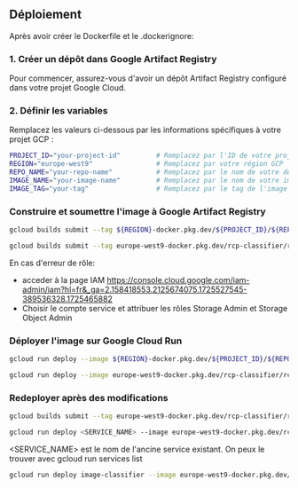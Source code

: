 ## Déploiement
Après avoir créer le Dockerfile et le .dockerignore:
### 1. Créer un dépôt dans Google Artifact Registry

Pour commencer, assurez-vous d'avoir un dépôt Artifact Registry configuré dans votre projet Google Cloud.

### 2. Définir les variables

Remplacez les valeurs ci-dessous par les informations spécifiques à votre projet GCP :

```bash
PROJECT_ID="your-project-id"         # Remplacez par l'ID de votre projet GCP
REGION="europe-west9"                # Remplacez par votre région GCP
REPO_NAME="your-repo-name"           # Remplacez par le nom de votre dépôt dans Artifact Registry
IMAGE_NAME="your-image-name"         # Remplacez par le nom de votre image Docker
IMAGE_TAG="your-tag"                 # Remplacez par le tag de l'image (ex: v1.0)
```

### Construire et soumettre l'image à Google Artifact Registry
```bash
gcloud builds submit --tag ${REGION}-docker.pkg.dev/${PROJECT_ID}/${REPO_NAME}/${IMAGE_NAME}:${IMAGE_TAG} .
```

```bash
gcloud builds submit --tag europe-west9-docker.pkg.dev/rcp-classifier/rcp-classifier-depot/image-classifier:v1.0 .
```

En cas d'erreur de rôle:
- acceder à la page IAM https://console.cloud.google.com/iam-admin/iam?hl=fr&_ga=2.158418553.2125674075.1725527545-389536328.1725465882
- Choisir le compte service et attribuer les rôles Storage Admin et Storage Object Admin


### Déployer l'image sur Google Cloud Run
```bash
gcloud run deploy --image ${REGION}-docker.pkg.dev/${PROJECT_ID}/${REPO_NAME}/${IMAGE_NAME}:${IMAGE_TAG} --platform managed --region ${REGION}
```


```bash
gcloud run deploy --image europe-west9-docker.pkg.dev/rcp-classifier/rcp-classifier-depot/image-classifier:v1.0 --platform managed --region europe-west9
```

### Redeployer après des modifications
```bash
gcloud builds submit --tag europe-west9-docker.pkg.dev/rcp-classifier/rcp-classifier-depot/image-classifier:v1.1 .
```

```bash
gcloud run deploy <SERVICE_NAME> --image europe-west9-docker.pkg.dev/rcp-classifier/rcp-classifier-depot/image-classifier:v1.1
```

<SERVICE_NAME> est le nom de l'ancine service existant. On peux le trouver avec 
gcloud run services list

```bash
gcloud run deploy image-classifier --image europe-west9-docker.pkg.dev/rcp-classifier/rcp-classifier-depot/image-classifier:v1.1
```